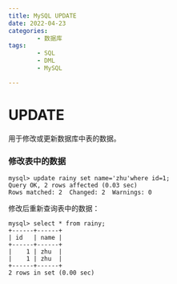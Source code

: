 ```yaml
---
title: MySQL UPDATE
date: 2022-04-23
categories:
        - 数据库
tags:
        - SQL
        - DML
        - MySQL

---
```


# UPDATE

用于修改或更新数据库中表的数据。

### 修改表中的数据

```MySQL
mysql> update rainy set name='zhu'where id=1;
Query OK, 2 rows affected (0.03 sec)
Rows matched: 2  Changed: 2  Warnings: 0
```

修改后重新查询表中的数据：

```MySQL
mysql> select * from rainy;
+------+------+
| id   | name |
+------+------+
|    1 | zhu  |
|    1 | zhu  |
+------+------+
2 rows in set (0.00 sec)
```
